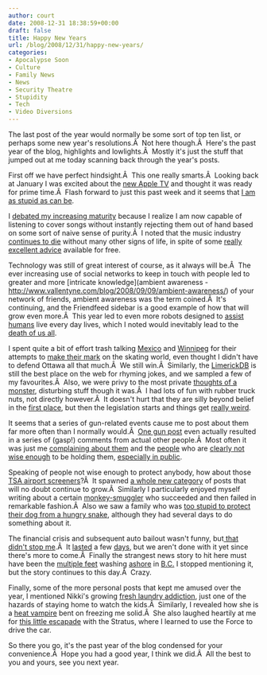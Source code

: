 ```yaml
---
author: court
date: 2008-12-31 18:38:59+00:00
draft: false
title: Happy New Years
url: /blog/2008/12/31/happy-new-years/
categories:
- Apocalypse Soon
- Culture
- Family News
- News
- Security Theatre
- Stupidity
- Tech
- Video Diversions
---
```


The last post of the year would normally be some sort of top ten list, or perhaps some new year's resolutions.Â  Not here though.Â  Here's the past year of the blog, highlights and lowlights.Â  Mostly it's just the stuff that jumped out at me today scanning back through the year's posts.

First off we have perfect hindsight.Â  This one really smarts.Â  Looking back at January I was excited about the [new Apple TV](http://www.vallentyne.com/blog/2008/01/15/new-apple-products/) and thought it was ready for prime time.Â  Flash forward to just this past week and it seems that [I am as stupid as can be](http://www.vallentyne.com/blog/2008/12/29/neuros-osd/).

I [debated my increasing maturity](http://www.vallentyne.com/blog/2008/05/21/cover-songs/) because I realize I am now capable of listening to cover songs without instantly rejecting them out of hand based on some sort of naive sense of purity.Â  I noted that the music industry [continues to die](http://www.vallentyne.com/blog/2008/09/12/must-not-get-upset/) without many other signs of life, in spite of some [really excellent advice](http://www.vallentyne.com/blog/2008/03/10/more-music-industry-advice/) available for free.

Technology was still of great interest of course, as it always will be.Â  The ever increasing use of social networks to keep in touch with people led to greater and more [intricate knowledge](ambient awareness - http://www.vallentyne.com/blog/2008/09/09/ambient-awareness/) of your network of friends, ambient awareness was the term coined.Â  It's continuing, and the Friendfeed sidebar is a good example of how that will grow even more.Â  This year led to even more robots designed to [assist humans](http://www.vallentyne.com/blog/2008/11/10/crotch-robot-lets-you-get-your-electronic-freak-on/) live every day lives, which I noted would inevitably lead to the [death of us all](http://www.vallentyne.com/blog/2008/10/09/robotic-suit-to-assist-the-elderly-overthrow-humanity/).

I spent quite a bit of effort trash talking [Mexico](http://www.vallentyne.com/blog/2008/01/10/skate-record-in-mexico-city-pah/) and [Winnipeg](http://www.vallentyne.com/blog/2008/02/21/winnipegs-ice-rink/) for their attempts to [make their mark](http://www.vallentyne.com/blog/2008/01/29/winnipeg-has-the-longest-rink/) on the skating world, even thought I didn't have to defend Ottawa all that much.Â  We still win.Â  Similarly, the [LimerickDB](http://www.vallentyne.com/blog/2008/02/13/limerickdb/) is still the best place on the web for rhyming jokes, and we sampled a few of my favourites.Â  Also, we were privy to the most private [thoughts of a monster](http://www.vallentyne.com/blog/2008/05/13/cookie-remorse/), disturbing stuff though it was.Â  I had lots of fun with rubber truck nuts, not directly however.Â  It doesn't hurt that they are silly beyond belief in the [first place](http://www.vallentyne.com/blog/2008/01/17/aw-nuts/), but then the legislation starts and things get [really weird](http://www.vallentyne.com/blog/2008/04/25/more-rubber-truck-nuts/).

It seems that a series of gun-related events cause me to post about them far more often than I normally would.Â  [One gun post](http://www.vallentyne.com/blog/2008/10/13/ok-anybody-with-a-bigger-gun-than-mine-raise-your-hand-both-of-them/) even actually resulted in a series of (gasp!) comments from actual other people.Â  Most often it was just me [complaining about them](http://www.vallentyne.com/blog/2008/05/22/rampant-gun-tards/) and the [people](http://www.vallentyne.com/blog/2008/05/23/gun-tards-part-2/) who are [clearly not wise enough](http://www.vallentyne.com/blog/2008/07/23/gun-control/) to be holding them, [especially in public](http://www.vallentyne.com/blog/2008/06/10/openly-displaying-your-contempt-for-civilization/).

Speaking of people not wise enough to protect anybody, how about those [TSA airport screeners](http://www.vallentyne.com/blog/2008/10/23/security-theatre/)?Â  It spawned [a whole new category](http://www.vallentyne.com/blog/category/security-theatre/) of posts that will no doubt continue to grow.Â  Similarly I particularly enjoyed myself writing about a certain [monkey-smuggler](http://www.vallentyne.com/blog/2008/12/09/monkey-gitmo/) who succeeded and then failed in remarkable fashion.Â  Also we saw a family who was [too stupid to protect their dog from a hungry snake](http://www.vallentyne.com/blog/2008/02/29/snake-eats-dog-family-does-nothing/), although they had several days to do something about it.

The financial crisis and subsequent auto bailout wasn't funny, but[ that didn't stop me](http://www.vallentyne.com/blog/2008/11/25/my-wallets-too-small-for-my-50s-and-my-diamond-shoes-are-too-tight/).Â  It [lasted](http://www.vallentyne.com/blog/2008/12/02/detroit-three-two-step/) a few [days](http://www.vallentyne.com/blog/2008/12/19/finally/), but we aren't done with it yet since there's more to come.Â  Finally the strangest news story to hit here must have been the [multiple feet](http://www.vallentyne.com/blog/2008/02/18/left-foot-check-right-foot-crap-not-again/) washing [ashore](http://www.vallentyne.com/blog/2008/05/26/the-other-shoe-has-dropped/) in [B.C.](http://www.vallentyne.com/blog/2008/06/20/do-the-hokey-pokey/) I stopped mentioning it, but the story continues to this day.Â  Crazy.

Finally, some of the more personal posts that kept me amused over the year, I mentioned Nikki's growing [fresh laundry addiction](http://www.vallentyne.com/blog/2008/08/29/laundry/), just one of the hazards of staying home to watch the kids.Â  Similarly, I revealed how she is a [heat vampire](http://www.vallentyne.com/blog/2008/02/15/thermal-thief/) bent on freezing me solid.Â  She also laughed heartily at me for [this little escapade](http://www.vallentyne.com/blog/2008/11/27/good-morning/) with the Stratus, where I learned to use the Force to drive the car.

So there you go, it's the past year of the blog condensed for your convenience.Â  Hope you had a good year, I think we did.Â  All the best to you and yours, see you next year.

